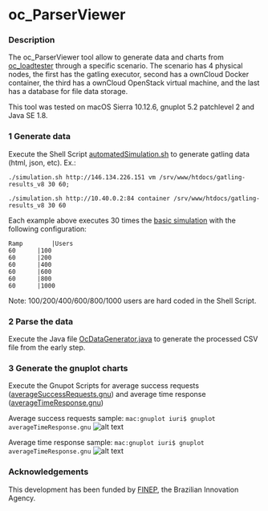 # oc_ParserViewer

### Description

The oc_ParserViewer tool allow to generate data and charts from [oc_loadtester](https://github.com/Malinoski/oc_loadtester) through a specific scenario. The scenario has 4 physical nodes, the first has the gatling executor, second has a ownCloud Docker container, the third has a ownCloud OpenStack virtual machine, and the last has a database for file data storage. 

This tool was tested on macOS Sierra 10.12.6, gnuplot 5.2 patchlevel 2 and Java SE 1.8.

### 1 Generate data

Execute the Shell Script [automatedSimulation.sh](https://github.com/Malinoski/oc_loadtester/blob/master/oc_ParserViewer/scripts/automatedSimulation.sh) to generate gatling data (html, json, etc). Ex.: 

`./simulation.sh http://146.134.226.151 vm /srv/www/htdocs/gatling-results_v8 30 60;`

`./simulation.sh http://10.40.0.2:84 container /srv/www/htdocs/gatling-results_v8 30 60`

Each example above executes 30 times the [basic simulation](https://github.com/Malinoski/oc_loadtester/blob/master/gatling/examples/MySimulation.scala) with the following configuration:

```
Ramp		|Users
60		|100
60		|200
60		|400
60		|600
60		|800
60		|1000
```

Note: 100/200/400/600/800/1000 users are hard coded in the Shell Script.

### 2 Parse the data

Execute the Java file [OcDataGenerator.java](https://github.com/Malinoski/oc_loadtester/blob/master/oc_ParserViewer/src/malinoski/OcDataGenerator.java) to generate the processed CSV file from the early step.

### 3 Generate the gnuplot charts

Execute the Gnupot Scripts for average success requests ([averageSuccessRequests.gnu](https://github.com/Malinoski/oc_loadtester/blob/master/oc_ParserViewer/gnuplot/averageSuccessRequests.gnu)) and  average time response ([averageTimeResponse.gnu](https://github.com/Malinoski/oc_loadtester/blob/master/oc_ParserViewer/gnuplot/averageTimeResponse.gnu))

Average success requests sample:
`mac:gnuplot iuri$ gnuplot averageTimeResponse.gnu`
![alt text](https://github.com/Malinoski/oc_loadtester/blob/master/oc_ParserViewer/data/averageSuccess.svg)

Average time response sample:
`mac:gnuplot iuri$ gnuplot averageTimeResponse.gnu`
![alt text](https://github.com/Malinoski/oc_loadtester/blob/master/oc_ParserViewer/data/averageTimeResponse.svg)

### Acknowledgements
This development has been funded by [FINEP](http://www.finep.gov.br), the Brazilian Innovation Agency.
